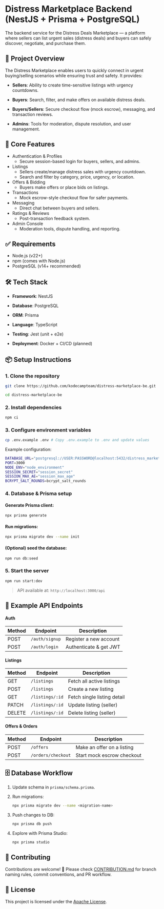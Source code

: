   # Distress Marketplace Backend (NestJS + Prisma + PostgreSQL)

The backend service for the Distress Deals Marketplace — a platform where sellers can list urgent sales (distress deals) and buyers can safely discover, negotiate, and purchase them.

## 📖 Project Overview

The Distress Marketplace enables users to quickly connect in urgent buying/selling scenarios while ensuring trust and safety. It provides:

- **Sellers**: Ability to create time-sensitive listings with urgency countdowns.

- **Buyers**: Search, filter, and make offers on available distress deals.
- **Buyers/Sellers**: Secure checkout flow (mock escrow), messaging, and transaction reviews.
- **Admins**: Tools for moderation, dispute resolution, and user management.

## 🚀 Core Features

- Authentication & Profiles
  - Secure session-based login for buyers, sellers, and admins.
- Listings
  - Sellers create/manage distress sales with urgency countdown.
  - Search and filter by category, price, urgency, or location.
- Offers & Bidding
  - Buyers make offers or place bids on listings.
- Transactions
  - Mock escrow-style checkout flow for safer payments.
- Messaging
  - Direct chat between buyers and sellers.
- Ratings & Reviews
  - Post-transaction feedback system.
- Admin Console
  - Moderation tools, dispute handling, and reporting.

## ✅ Requirements

- Node.js (v22+)
- npm (comes with Node.js)
- PostgreSQL (v14+ recommended)

## 🛠️ Tech Stack

- **Framework**: NestJS

- **Database**: PostgreSQL
- **ORM**: Prisma
- **Language**: TypeScript
- **Testing**: Jest (unit + e2e)
- **Deployment**: Docker + CI/CD (planned)

## 📦 Setup Instructions

### 1. Clone the repository

```sh
git clone https://github.com/kodecampteam/distress-marketplace-be.git

cd distress-marketplace-be
```

### 2. Install dependencies

```sh
npm ci
```

### 3. Configure environment variables

```sh
cp .env.example .env # Copy .env.example to .env and update values
```

Example configuration:

```sh
DATABASE_URL="postgresql://USER:PASSWORD@localhost:5432/distress_marketplace"
PORT=3000
NODE_ENV="node_environment"
SESSION_SECRET="session_secret"
SESSION_MAX_AE="session_max_age"
BCRYPT_SALT_ROUNDS=bcrypt_salt_rounds
```

### 4. Database & Prisma setup

#### Generate Prisma client:

```sh
npx prisma generate
```

#### Run migrations:

```sh
npx prisma migrate dev --name init
```

#### (Optional) seed the database:

```sh
npm run db:seed
```

### 5. Start the server

```sh
npm run start:dev
```

> API available at: `http://localhost:3000/api`

## 📖 Example API Endpoints

#### Auth

| Method | Endpoint       | Description            |
| ------ | -------------- | ---------------------- |
| POST   | `/auth/signup` | Register a new account |
| POST   | `/auth/login`  | Authenticate & get JWT |

#### Listings

| Method | Endpoint        | Description                 |
| ------ | --------------- | --------------------------- |
| GET    | `/listings`     | Fetch all active listings   |
| POST   | `/listings`     | Create a new listing        |
| GET    | `/listings/:id` | Fetch single listing detail |
| PATCH  | `/listings/:id` | Update listing (seller)     |
| DELETE | `/listings/:id` | Delete listing (seller)     |

#### Offers & Orders

| Method | Endpoint           | Description                |
| ------ | ------------------ | -------------------------- |
| POST   | `/offers`          | Make an offer on a listing |
| POST   | `/orders/checkout` | Start mock escrow checkout |

## 🗄️ Database Workflow

1. Update schema in `prisma/schema.prisma`.

2. Run migrations:

   ```sh
   npx prisma migrate dev --name <migration-name>
   ```

3. Push changes to DB:

   ```sh
   npx prisma db push
   ```

4. Explore with Prisma Studio:

   ```sh
   npx prisma studio
   ```

## 🤝 Contributing

Contributions are welcome! 🎉
Please check [CONTRIBUTION.md](CONTRIBUTING.md) for branch naming rules, commit conventions, and PR workflow.

## 📜 License

This project is licensed under the [Apache License](LICENSE).
